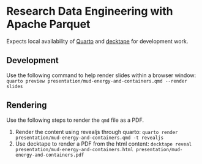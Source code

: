 # Research Data Engineering with Apache Parquet

Expects local availability of [Quarto](https://quarto.org/docs/) and [decktape](https://github.com/astefanutti/decktape) for development work.

## Development

Use the following command to help render slides within a browser window:
`quarto preview presentation/mud-energy-and-containers.qmd --render slides`

## Rendering

Use the following steps to render the `qmd` file as a PDF.

1. Render the content using revealjs through quarto: `quarto render presentation/mud-energy-and-containers.qmd -t revealjs`
2. Use decktape to render a PDF from the html content: `decktape reveal presentation/mud-energy-and-containers.html presentation/mud-energy-and-containers.pdf`
